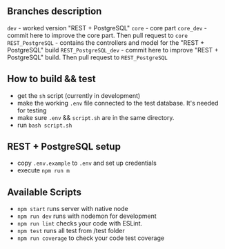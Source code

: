 ## Branches description
 `dev` - worked version "REST + PostgreSQL"
 `core` - core part
 `core_dev` - commit here to improve the core part. Then pull request to `core`
 `REST_PostgreSQL` - contains the controllers and model for the "REST + PostgreSQL" build
 `REST_PostgreSQL_dev` - commit here to improve "REST + PostgreSQL" build. Then pull request to `REST_PostgreSQL`

## How to build && test
 - get the `sh` script (currently in development)
 - make the working `.env` file connected to the test database. It's needed for testing
 - make sure `.env` && `script.sh` are in the same directory.
 - run `bash script.sh`

## REST + PostgreSQL setup

 - copy `.env.example` to `.env` and set up credentials
 - execute `npm run m`
 
## Available Scripts

 - `npm start` runs server with native node 
 - `npm run dev` runs with nodemon for development
 - `npm run lint` checks your code with ESLint.
 - `npm test` runs all test from /test folder
 - `npm run coverage` to check your code test coverage
 

